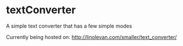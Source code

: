 # textConverter
A simple text converter that has a few simple modes

Currently being hosted on: http://linolevan.com/smaller/text_converter/
